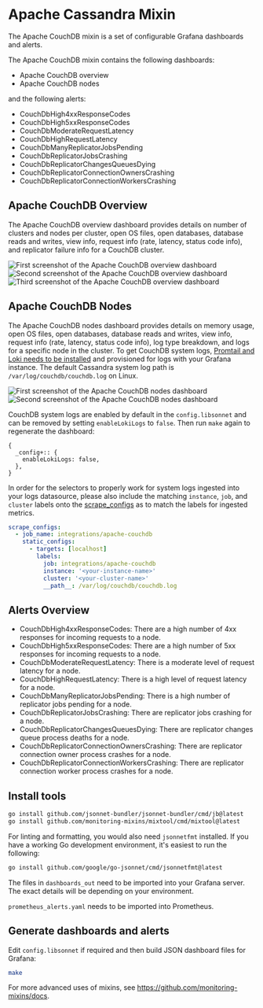 # Apache Cassandra Mixin

The Apache CouchDB mixin is a set of configurable Grafana dashboards and alerts.

The Apache CouchDB mixin contains the following dashboards:

- Apache CouchDB overview
- Apache CouchDB nodes

and the following alerts:

- CouchDbHigh4xxResponseCodes
- CouchDbHigh5xxResponseCodes
- CouchDbModerateRequestLatency
- CouchDbHighRequestLatency
- CouchDbManyReplicatorJobsPending
- CouchDbReplicatorJobsCrashing
- CouchDbReplicatorChangesQueuesDying
- CouchDbReplicatorConnectionOwnersCrashing
- CouchDbReplicatorConnectionWorkersCrashing

## Apache CouchDB Overview

The Apache CouchDB overview dashboard provides details on number of clusters and nodes per cluster, open OS files, open databases, database reads and writes, view info, request info (rate, latency, status code info), and replicator failure info for a CouchDB cluster.

![First screenshot of the Apache CouchDB overview dashboard](https://storage.googleapis.com/grafanalabs-integration-assets/apache-couchdb/screenshots/overview_1.png)
![Second screenshot of the Apache CouchDB overview dashboard](https://storage.googleapis.com/grafanalabs-integration-assets/apache-couchdb/screenshots/overview_2.png)
![Third screenshot of the Apache CouchDB overview dashboard](https://storage.googleapis.com/grafanalabs-integration-assets/apache-couchdb/screenshots/overview_3.png)

## Apache CouchDB Nodes

The Apache CouchDB nodes dashboard provides details on memory usage, open OS files, open databases, database reads and writes, view info, request info (rate, latency, status code info), log type breakdown, and logs for a specific node in the cluster. To get CouchDB system logs, [Promtail and Loki needs to be installed](https://grafana.com/docs/loki/latest/installation/) and provisioned for logs with your Grafana instance. The default Cassandra system log path is `/var/log/couchdb/couchdb.log` on Linux.

![First screenshot of the Apache CouchDB nodes dashboard](https://storage.googleapis.com/grafanalabs-integration-assets/apache-couchdb/screenshots/nodes_1.png)
![Second screenshot of the Apache CouchDB nodes dashboard](https://storage.googleapis.com/grafanalabs-integration-assets/apache-couchdb/screenshots/nodes_2.png)

CouchDB system logs are enabled by default in the `config.libsonnet` and can be removed by setting `enableLokiLogs` to `false`. Then run `make` again to regenerate the dashboard:

```
{
  _config+:: {
    enableLokiLogs: false,
  },
}
```

In order for the selectors to properly work for system logs ingested into your logs datasource, please also include the matching `instance`, `job`, and `cluster` labels onto the [scrape_configs](https://grafana.com/docs/loki/latest/clients/promtail/configuration/#scrape_configs) as to match the labels for ingested metrics.

```yaml
scrape_configs:
  - job_name: integrations/apache-couchdb
    static_configs:
      - targets: [localhost]
        labels:
          job: integrations/apache-couchdb
          instance: '<your-instance-name>'
          cluster: '<your-cluster-name>'
          __path__: /var/log/couchdb/couchdb.log
```

## Alerts Overview

- CouchDbHigh4xxResponseCodes: There are a high number of 4xx responses for incoming requests to a node.
- CouchDbHigh5xxResponseCodes: There are a high number of 5xx responses for incoming requests to a node.
- CouchDbModerateRequestLatency: There is a moderate level of request latency for a node.
- CouchDbHighRequestLatency: There is a high level of request latency for a node.
- CouchDbManyReplicatorJobsPending: There is a high number of replicator jobs pending for a node.
- CouchDbReplicatorJobsCrashing: There are replicator jobs crashing for a node.
- CouchDbReplicatorChangesQueuesDying: There are replicator changes queue process deaths for a node.
- CouchDbReplicatorConnectionOwnersCrashing: There are replicator connection owner process crashes for a node.
- CouchDbReplicatorConnectionWorkersCrashing: There are replicator connection worker process crashes for a node.

## Install tools

```bash
go install github.com/jsonnet-bundler/jsonnet-bundler/cmd/jb@latest
go install github.com/monitoring-mixins/mixtool/cmd/mixtool@latest
```

For linting and formatting, you would also need `jsonnetfmt` installed. If you
have a working Go development environment, it's easiest to run the following:

```bash
go install github.com/google/go-jsonnet/cmd/jsonnetfmt@latest
```

The files in `dashboards_out` need to be imported
into your Grafana server. The exact details will be depending on your environment.

`prometheus_alerts.yaml` needs to be imported into Prometheus.

## Generate dashboards and alerts

Edit `config.libsonnet` if required and then build JSON dashboard files for Grafana:

```bash
make
```

For more advanced uses of mixins, see
https://github.com/monitoring-mixins/docs.
